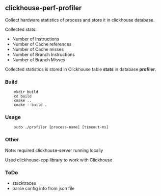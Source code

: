 ## clickhouse-perf-profiler

Collect hardware statistics of process and store it in clickhouse database.

Collected stats:
* Number of Instructions
* Number of Cache references
* Number of Cache misses
* Number of Branch Instructions
* Number of Branch Misses

Collected statistics is stored in Clickhouse table **stats** in database **profiler**.

### Build
```
    mkdir build
    cd build
    cmake ..
    cmake --build .
```

### Usage
```
    sudo ./profiler [process-name] [timeout-ms]
```

### Other
Note: required clickhouse-server running locally

Used clickhouse-cpp library to work with Clickhouse

### ToDo
* stacktraces
* parse config info from json file
